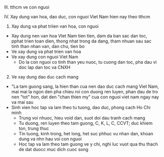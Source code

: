 III. tthcm ve con nguoi

IV. Xay dung van hoa, dao duc, con nguoi Viet Nam hien nay theo tthcm

1. Xay dung va phat triien van hoa, con nguoi
  - Xay dung nen van hoa VIet Nam tien tien, dam da ban sac dan toc, pphat trien toan dien, thong nhat trong da dang, tham nhuan sau sac tinh than nhan van, dan chu, tien bo
  - Ve xay dung va phat trien van hoa
  - Ve xay dung con nguoi Viet Nam
    + Do la con nguoi co tinh than yeu nuoc, tu cuong dan toc, pha dau vi doc lap dan toc va CNXH
2. Ve xay dung dao duc cach mang
  - "La tam guong sang, la hien than cua nen dao duc cach mang Viet Nam, mai mai la ngon den pha chieu roi con duong ren luyen, phan dau de tro nen "tot" hon, dat den "chan thien my" cua con nguoi viet nam ngay nay va mai sau
  - Sinh vien hoc tap va lam theo tu tuong, dao duc, phong cach Ho Chi minh
    + Trung voi nhuoc, hieu void dan, suot doi dau tranh cach mang
    + Tu duong, ren luyen theo tam guong, C, K, L, C, CCVT; duc khiem ton, trung thuc
    + Tin tuong, kinh trong, het long, het suc phhuc vu nhan dan, khoan dung va nhn hau voi con nguoi
    + Hoc tap va lam theo tam guong ve y chi, nghi luc vuot qua thu thach de dat duocc muc dich cuoc song